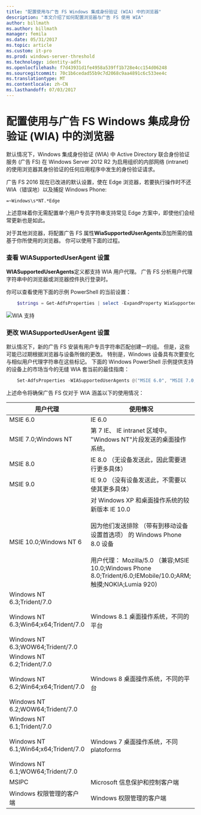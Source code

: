 ```yaml
---
title: "配置使用与广告 FS Windows 集成身份验证 (WIA) 中的浏览器"
description: "本文介绍了如何配置浏览器与广告 FS 使用 WIA"
author: billmath
ms.author: billmath
manager: femila
ms.date: 05/31/2017
ms.topic: article
ms.custom: it-pro
ms.prod: windows-server-threshold
ms.technology: identity-adfs
ms.openlocfilehash: f7d43931d1fe4958a539ff1b728e4cc154d06248
ms.sourcegitcommit: 70c1b6cedad55b9c7d2068c9aa4891c6c533ee4c
ms.translationtype: MT
ms.contentlocale: zh-CN
ms.lasthandoff: 07/03/2017
---
```

# <a name="configure-browsers-to-use-windows-integrated-authentication-wia-with-ad-fs"></a>配置使用与广告 FS Windows 集成身份验证 (WIA) 中的浏览器

默认情况下，Windows 集成身份验证 (WIA) 中 Active Directory 联合身份验证服务 (广告 FS) 在 Windows Server 2012 R2 为启用组织的内部网络 (intranet) 的使用浏览器其身份验证的任何应用程序中发生的身份验证请求。

广告 FS 2016 现在已改进的默认设置，使在 Edge 浏览器，若要执行操作时不还 WIA（错误地）以及捕捉 Windows Phone:

    =~Windows\s*NT.*Edge

上述意味着你无需配置单个用户专员字符串支持常见 Edge 方案中，即使他们会经常更新也是如此。

对于其他浏览器，将配置广告 FS 属性**WiaSupportedUserAgents**添加所需的值基于你所使用的浏览器。  你可以使用下面的过程。



### <a name="view-wiasupporteduseragent-settings"></a>查看 WIASupportedUserAgent 设置
**WIASupportedUserAgents**定义都支持 WIA 用户代理。 广告 FS 分析用户代理字符串中的浏览器或浏览器控件执行登录时。

你可以查看使用下面的示例 PowerShell 的当前设置：

```powershell
    $strings = Get-AdfsProperties | select -ExpandProperty WiaSupportedUserAgents
```

![WIA 支持](../operations/media/Configure-AD-FS-Browser-WIA/wiasupport.png)

### <a name="change-wiasupporteduseragent-settings"></a>更改 WIASupportedUserAgent 设置
默认情况下，新的广告 FS 安装有用户专员字符串匹配创建一的组。 但是，这些可能已过期根据浏览器与设备所做的更改。 特别是，Windows 设备具有次要变化与相似用户代理字符串在这些标记。 下面的 Windows PowerShell 示例提供支持的设备上的市场当今的无缝 WIA 套当前的最佳指南：

```powershell
    Set-AdfsProperties -WIASupportedUserAgents @("MSIE 6.0", "MSIE 7.0; Windows NT", "MSIE 8.0", "MSIE 9.0", "MSIE 10.0; Windows NT 6", "Windows NT 6.3; Trident/7.0", "Windows NT 6.3; Win64; x64; Trident/7.0", "Windows NT 6.3; WOW64; Trident/7.0", "Windows NT 6.2; Trident/7.0", "Windows NT 6.2; Win64; x64; Trident/7.0", "Windows NT 6.2; WOW64; Trident/7.0", "Windows NT 6.1; Trident/7.0", "Windows NT 6.1; Win64; x64; Trident/7.0", "Windows NT 6.1; WOW64; Trident/7.0", "MSIPC", "Windows Rights Management Client")
```

上述命令将确保广告 FS 仅对于 WIA 涵盖以下的使用情况：

用户代理|使用情况|
-----|-----|
MSIE 6.0|IE 6.0|
MSIE 7.0;Windows NT|第 7 IE、 IE intranet 区域中。 "Windows NT"片段发送的桌面操作系统。|
MSIE 8.0|IE 8.0 （无设备发送此，因此需要进行更多具体）|
MSIE 9.0|IE 9.0 （没有设备发送此，不需要以使其更多具体）|
MSIE 10.0;Windows NT 6|对 Windows XP 和桌面操作系统的较新版本 IE 10.0</br></br>因为他们发送排除 （带有到移动设备设置首选项） 的 Windows Phone 8.0 设备</br></br>用户代理： Mozilla/5.0 （兼容;MSIE 10.0;Windows Phone 8.0;Trident/6.0;IEMobile/10.0;ARM;触摸;NOKIA;Lumia 920)|
Windows NT 6.3;Trident/7.0</br></br>Windows NT 6.3;Win64;x64;Trident/7.0</br></br>Windows NT 6.3;WOW64;Trident/7.0| Windows 8.1 桌面操作系统，不同的平台|
Windows NT 6.2;Trident/7.0</br></br>Windows NT 6.2;Win64;x64;Trident/7.0</br></br>Windows NT 6.2;WOW64;Trident/7.0|Windows 8 桌面操作系统，不同的平台|
Windows NT 6.1;Trident/7.0</br></br>Windows NT 6.1;Win64;x64;Trident/7.0</br></br>Windows NT 6.1;WOW64;Trident/7.0|Windows 7 桌面操作系统，不同 platoforms|
MSIPC| Microsoft 信息保护和控制客户端|
Windows 权限管理的客户端|Windows 权限管理的客户端|
